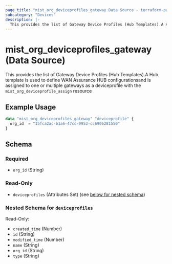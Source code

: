 ```yaml
---
page_title: "mist_org_deviceprofiles_gateway Data Source - terraform-provider-mist"
subcategory: "Devices"
description: |-
  This provides the list of Gateway Device Profiles (Hub Templates).A Hub template is used to define WAN Assurance HUB configurationsand is assigned to one or multiple gateways as a deviceprofile with the mist_org_deviceprofile_assign resource
---
```


# mist_org_deviceprofiles_gateway (Data Source)

This provides the list of Gateway Device Profiles (Hub Templates).A Hub template is used to define WAN Assurance HUB configurationsand is assigned to one or multiple gateways as a deviceprofile with the `mist_org_deviceprofile_assign` resource


## Example Usage

```terraform
data "mist_org_deviceprofiles_gateway" "deviceprofile" {
  org_id  = "15fca2ac-b1a6-47cc-9953-cc6906281550"
}
```

<!-- schema generated by tfplugindocs -->
## Schema

### Required

- `org_id` (String)

### Read-Only

- `deviceprofiles` (Attributes Set) (see [below for nested schema](#nestedatt--deviceprofiles))

<a id="nestedatt--deviceprofiles"></a>
### Nested Schema for `deviceprofiles`

Read-Only:

- `created_time` (Number)
- `id` (String)
- `modified_time` (Number)
- `name` (String)
- `org_id` (String)
- `type` (String)